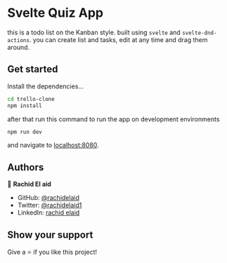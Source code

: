# Svelte Quiz App

this is a todo list on the Kanban style. built using `svelte` and `svelte-dnd-actions`. you can create list and tasks, edit at any time and drag them around.

## Get started

Install the dependencies...

```bash
cd trello-clone
npm install
```

after that run this command to run the app on development environments

```bash
npm run dev
```

and navigate to [localhost:8080](http://localhost:8080).

## Authors

👤 **Rachid El aid**

- GitHub: [@rachidelaid](https://github.com/rachidelaid)
- Twitter: [@rachidelaid1](https://twitter.com/rachidelaid1)
- LinkedIn: [rachid elaid](https://www.linkedin.com/in/rachid-elaid-106336203/)

## Show your support

Give a ⭐️ if you like this project!
